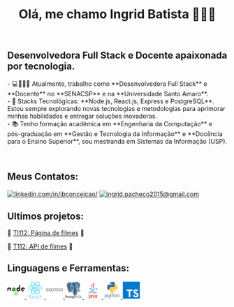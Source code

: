 <h1 align="center">Olá, me chamo Ingrid Batista 👩🏻‍💻</h1>
<br/>
<h2 align="left">Desenvolvedora Full Stack e Docente apaixonada por tecnologia.</h2>


<p align="left">
- 💻👩🏻‍🏫 Atualmente, trabalho como **Desenvolvedora Full Stack** e **Docente** no **SENACSP** e na **Universidade Santo Amaro**.
<br/>
- 🚀 Stacks Tecnológicas: **Node.js, React.js, Express e PostgreSQL**. Estou sempre explorando novas tecnologias e metodologias para aprimorar minhas habilidades e entregar soluções inovadoras.
<br/>
- 📚 Tenho formação acadêmica em **Engenharia da Computação** e pós-graduação em **Gestão e Tecnologia da Informação** e **Docência para o Ensino Superior**, sou mestranda em Sistemas da Informação (USP).
</p>

<br/>
<h2 align="left">Meus Contatos: </h2>
<p align="left">
<a href="https://www.linkedin.com/in/ibconceicao/" target="_blank"><img align="center" src="https://upload.wikimedia.org/wikipedia/commons/1/19/LinkedIn_logo.svg" alt="linkedin.com/in/ibconceicao/" height="30" width="120" /></a>
<a href="mailto:ingrid.pacheco2015@gmail.com" target="_blank"><img align="center" src="https://cdn.freelogovectors.net/wp-content/uploads/2023/04/gmail-logo-freelogovectors.net_.png" alt="ingrid.pacheco2015@gmail.com" height="30" width="120" /></a>
</p>

<h2 align="left">Ultimos projetos:</h2>
<p align="left">
📍 <a href="https://github.com/ProfaIngrid/api-filmes.git" target="_blank">TI112: Página de filmes</a> 📍
</p>
<p align="left">
📍 <a href="https://github.com/seu_usuario/otimizacao_postgresql" target="_blank">T112: API de filmes</a> 📍
</p>

<h2 align="left">Linguagens e Ferramentas:</h2>
<a href="https://nodejs.org/" target="_blank">
    <img src="https://raw.githubusercontent.com/devicons/devicon/master/icons/nodejs/nodejs-original-wordmark.svg" alt="nodejs" width="40" height="40"/>
</a>
<a href="https://reactjs.org/" target="_blank">
    <img src="https://raw.githubusercontent.com/devicons/devicon/master/icons/react/react-original-wordmark.svg" alt="react" width="40" height="40"/>
</a>
<a href="https://expressjs.com/" target="_blank">
    <img src="https://raw.githubusercontent.com/devicons/devicon/master/icons/express/express-original-wordmark.svg" alt="express" width="40" height="40"/>
</a>
<a href="https://www.postgresql.org/" target="_blank">
    <img src="https://raw.githubusercontent.com/devicons/devicon/master/icons/postgresql/postgresql-original-wordmark.svg" alt="postgresql" width="40" height="40"/>
</a>
<a href="https://www.java.com/" target="_blank">
    <img src="https://raw.githubusercontent.com/devicons/devicon/master/icons/java/java-original-wordmark.svg" alt="java" width="40" height="40"/>
</a>
<a href="https://www.python.org/" target="_blank">
    <img src="https://raw.githubusercontent.com/devicons/devicon/master/icons/python/python-original-wordmark.svg" alt="python" width="40" height="40"/>
</a>
<a href="https://www.typescriptlang.org/" target="_blank">
    <img src="https://raw.githubusercontent.com/devicons/devicon/master/icons/typescript/typescript-original.svg" alt="typescript" width="40" height="40"/>
</a>

